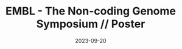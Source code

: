 ---
title: "EMBL - The Non-coding Genome Symposium // Poster"
collection: Poster
type: "Poster"
#permalink: /posters/2025-03-15-Poster
venue: "EMBL - The Non-coding Genome Symposium"
date: 2023-09-20
location: "Heidelberg, Germany"
---